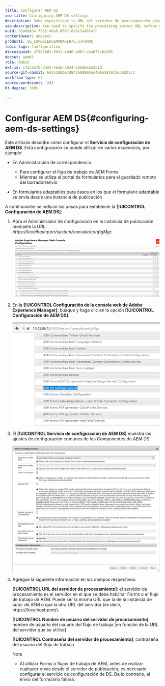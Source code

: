 ```yaml
---
title: Configurar AEM DS
seo-title: Configuring AEM DS settings
description: Debe especificar la URL del servidor de procesamiento antes de enviar un formulario.
seo-description: You need to specify the processing server URL before you submit a form.
uuid: 55a6d434-7352-48a8-8387-8a5c1a48fafc
contentOwner: amgoyal
products: SG_EXPERIENCEMANAGER/6.5/FORMS
topic-tags: Configuration
discoiquuid: a7387bd3-8b31-4bd0-a861-daa8f7cb2d05
docset: aem65
role: Admin
exl-id: c43cab7b-3421-4e1b-a834-b2dd6eb23c1d
source-git-commit: 603518dbe3d842a08900ac40651919c55392b573
workflow-type: ht
source-wordcount: '241'
ht-degree: 100%

---
```


# Configurar AEM DS{#configuring-aem-ds-settings}

Este artículo describe cómo configurar el **Servicio de configuración de AEM DS**. Esta configuración se puede utilizar en varios escenarios, por ejemplo:

* En Administración de correspondencia

   * Para configurar el flujo de trabajo de AEM Forms
   * Mientras se utiliza el portal de formularios para el guardado remoto del borrador/envío

* En formularios adaptables para casos en los que el formulario adaptable se envía desde una instancia de publicación

A continuación se indican los pasos para establecer la **[!UICONTROL Configuración de AEM DS]**:

1. Abra el Administrador de configuración en la instancia de publicación mediante la URL:\
   *https://localhost:port/system/console/configMgr*.

   ![Configuración de la consola web AEM ](assets/web_configuration_console_new.png)

1. En la **[!UICONTROL Configuración de la consola web de Adobe Experience Manager]**, busque y haga clic en la opción **[!UICONTROL Configuración de AEM DS]**.

   ![Configuración de DS](assets/ds_settings_new.png)

1. El **[!UICONTROL Servicio de configuración de AEM DS]** muestra los ajustes de configuración comunes de los Componentes de AEM DS.

   ![Servicio de configuración de DS](assets/ds_settings_service_new.png)

1. Agregue la siguiente información en los campos respectivos:

   **[!UICONTROL URL del servidor de procesamiento]**: el servidor de procesamiento es el servidor en el que se debe habilitar Forms o el flujo de trabajo de AEM. Puede ser la misma URL que la de la instancia de autor de AEM o que la otra URL del servidor (es decir, https://localhost:port/).

   **[!UICONTROL Nombre de usuario del servidor de procesamiento]**: nombre de usuario del usuario del flujo de trabajo [en función de la URL del servidor que se utilice]

   **[!UICONTROL Contraseña del servidor de procesamiento]**: contraseña del usuario del flujo de trabajo

   >[!NOTE]
   >
   >
   >    
   >    
   >    * Al utilizar Forms o flujos de trabajo de AEM, antes de realizar cualquier envío desde el servidor de publicación, es necesario configurar el servicio de configuración de DS. De lo contrario, el envío del formulario fallará.

